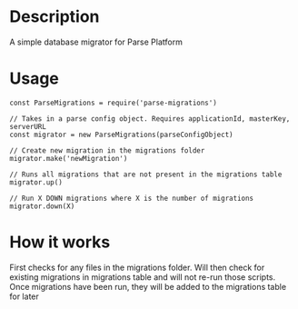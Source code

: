 # Description

A simple database migrator for Parse Platform

# Usage

```
const ParseMigrations = require('parse-migrations')

// Takes in a parse config object. Requires applicationId, masterKey, serverURL
const migrator = new ParseMigrations(parseConfigObject)

// Create new migration in the migrations folder
migrator.make('newMigration')

// Runs all migrations that are not present in the migrations table
migrator.up()

// Run X DOWN migrations where X is the number of migrations
migrator.down(X)
```

# How it works

First checks for any files in the migrations folder.
Will then check for existing migrations in migrations table and will not re-run those scripts.
Once migrations have been run, they will be added to the migrations table for later
